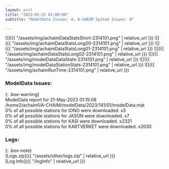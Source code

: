 ```yaml
---
layout: post
title: "2023-05-21 01:00:00"
subtitle: "ModelData Issues: 4; A-CHAIM System Issues: 0"

---
```


![]({{ "/assets/img/achaimDataStatsShort-2314101.png" | relative_url }})
![]({{ "/assets/img/achaimDataStatsLong00-2314101.png" | relative_url }})
![]({{ "/assets/img/achaimDataStatsLong01-2314101.png" | relative_url }})
![]({{ "/assets/img/achaimDataStatsLong02-2314101.png" | relative_url }})
![]({{ "/assets/img/modelDataDataStats-2314101.png" | relative_url }})
![]({{ "/assets/img/modelDataStationStats-2314101.png" | relative_url }})
![]({{ "/assets/img/achaimRunTime-2314101.png" | relative_url }})


### ModelData Issues:  
  
{: .box-warning}  
 ModelData report for 21-May-2023 01:15:08   
 /home2/achaim1/A-CHAIM/modelData/2023/141/01/modelData.mat   
 0% of all possible stations for IONO were downloaded. x3   
 0% of all possible stations for JASON were downloaded. x7   
 0% of all possible stations for KASI were downloaded. x2321   
 0% of all possible stations for KARTVERKET were downloaded. x2030   
  


### Logs:  
  
{: .box-note}  
[Logs.zip]({{ "/assets/other/logs.zip" | relative_url }})  
[Log Info]({{ "/logInfo" | relative_url }})  
